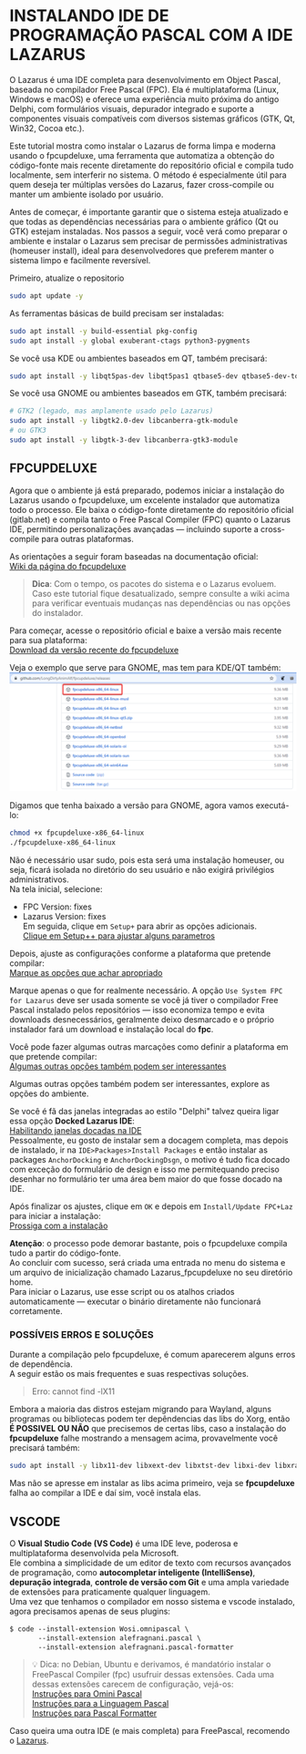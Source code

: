# INSTALANDO IDE DE PROGRAMAÇÃO PASCAL COM A IDE LAZARUS
O Lazarus é uma IDE completa para desenvolvimento em Object Pascal, baseada no compilador Free Pascal (FPC).
Ela é multiplataforma (Linux, Windows e macOS) e oferece uma experiência muito próxima do antigo Delphi, com formulários visuais, depurador integrado e suporte a componentes visuais compatíveis com diversos sistemas gráficos (GTK, Qt, Win32, Cocoa etc.).   

Este tutorial mostra como instalar o Lazarus de forma limpa e moderna usando o fpcupdeluxe, uma ferramenta que automatiza a obtenção do código-fonte mais recente diretamente do repositório oficial e compila tudo localmente, sem interferir no sistema. O método é especialmente útil para quem deseja ter múltiplas versões do Lazarus, fazer cross-compile ou manter um ambiente isolado por usuário.   

Antes de começar, é importante garantir que o sistema esteja atualizado e que todas as dependências necessárias para o ambiente gráfico (Qt ou GTK) estejam instaladas. Nos passos a seguir, você verá como preparar o ambiente e instalar o Lazarus sem precisar de permissões administrativas (homeuser install), ideal para desenvolvedores que preferem manter o sistema limpo e facilmente reversível.   

Primeiro, atualize o repositorio
```bash
sudo apt update -y
```

As ferramentas básicas de build precisam ser instaladas:
```bash
sudo apt install -y build-essential pkg-config
sudo apt install -y global exuberant-ctags python3-pygments
```

Se você usa KDE ou ambientes baseados em QT, também precisará:
```bash
sudo apt install -y libqt5pas-dev libqt5pas1 qtbase5-dev qtbase5-dev-tools libqt5x11extras5-dev
```

Se você usa GNOME ou ambientes baseados em GTK, também precisará:
```bash
# GTK2 (legado, mas amplamente usado pelo Lazarus)
sudo apt install -y libgtk2.0-dev libcanberra-gtk-module 
# ou GTK3
sudo apt install -y libgtk-3-dev libcanberra-gtk3-module
```

## FPCUPDELUXE
Agora que o ambiente já está preparado, podemos iniciar a instalação do Lazarus usando o fpcupdeluxe, um excelente instalador que automatiza todo o processo.
Ele baixa o código-fonte diretamente do repositório oficial (gitlab.net) e compila tanto o Free Pascal Compiler (FPC) quanto o Lazarus IDE, permitindo personalizações avançadas — incluindo suporte a cross-compile para outras plataformas.   

As orientações a seguir foram baseadas na documentação oficial:   
[Wiki da página do fpcupdeluxe](https://wiki.lazarus.freepascal.org/fpcupdeluxe)  

>**Dica**: Com o tempo, os pacotes do sistema e o Lazarus evoluem. Caso este tutorial fique desatualizado, sempre consulte a wiki acima para verificar eventuais mudanças nas dependências ou nas opções do instalador.


Para começar, acesse o repositório oficial e baixe a versão mais recente para sua plataforma:   
[Download da versão recente do fpcupdeluxe](https://github.com/newpascal/fpcupdeluxe/releases/latest)   

Veja o exemplo que serve para GNOME, mas tem para KDE/QT também:    
![Baixando o fpcupdeluxe](../img/instalacao_linux_fpcupdeluge1.png)  

Digamos que tenha baixado a versão para GNOME, agora vamos executá-lo:   
```bash
chmod +x fpcupdeluxe-x86_64-linux
./fpcupdeluxe-x86_64-linux
```
Não é necessário usar sudo, pois esta será uma instalação homeuser, ou seja, ficará isolada no diretório do seu usuário e não exigirá privilégios administrativos.    
Na tela inicial, selecione:   
* FPC Version: fixes   
* Lazarus Version: fixes   
Em seguida, clique em `Setup+` para abrir as opções adicionais.    
[Clique em Setup++ para ajustar alguns parametros](../img/instalacao_linux_fpcupdeluge2.png)

Depois, ajuste as configurações conforme a plataforma que pretende compilar:   
[Marque as opções que achar apropriado](../img/instalacao_linux_instalador1.png)     

Marque apenas o que for realmente necessário. A opção `Use System FPC for Lazarus` deve ser usada somente se você já tiver o compilador Free Pascal instalado pelos repositórios — isso economiza tempo e evita downloads desnecessários, geralmente deixo desmarcado e o próprio instalador fará um download e instalação local do **fpc**.  

Você pode fazer algumas outras marcações como definir a plataforma em que pretende compilar:    
[Algumas outras opções também podem ser interessantes](../img/instalacao_linux_fpcupdeluge3.png)  

Algumas outras opções também podem ser interessantes, explore as opções do ambiente.  

Se você é fã das janelas integradas ao estilo "Delphi" talvez queira ligar essa opção **Docked Lazarus IDE**:    
[Habilitando janelas docadas na IDE](instalacao_linux_fpcupdeluge5.png)   
Pessoalmente, eu gosto de instalar sem a docagem completa, mas depois de instalado, ir na `IDE>Packages>Install Packages` e então instalar as packages `AnchorDocking` e `AnchorDockingDsgn`, o motivo é tudo fica docado com exceção do formulário de design e isso me permitequando preciso desenhar no formulário ter uma área bem maior do que fosse docado na IDE.  

Após finalizar os ajustes, clique em `OK` e depois em `Install/Update FPC+Laz` para iniciar a instalação:     
[Prossiga com a instalação](instalacao_linux_fpcupdeluge4.png)     


**Atenção**: o processo pode demorar bastante, pois o fpcupdeluxe compila tudo a partir do código-fonte.  
Ao concluir com sucesso, será criada uma entrada no menu do sistema e um arquivo de inicialização chamado Lazarus_fpcupdeluxe no seu diretório home.  
Para iniciar o Lazarus, use esse script ou os atalhos criados automaticamente — executar o binário diretamente não funcionará corretamente.   


### POSSÍVEIS ERROS E SOLUÇÕES
Durante a compilação pelo fpcupdeluxe, é comum aparecerem alguns erros de dependência.    
A seguir estão os mais frequentes e suas respectivas soluções.   
  
>Erro: cannot find -lX11

 
Embora a maioria das distros estejam migrando para Wayland, alguns programas ou bibliotecas podem ter depêndencias das libs do Xorg, então **É POSSIVEL OU NÃO** que precisemos de certas libs, caso a instalação do **fpcupdeluxe** falhe mostrando a mensagem acima, provavelmente você precisará também:    
```bash
sudo apt install -y libx11-dev libxext-dev libxtst-dev libxi-dev libxrandr-dev libxinerama-dev libxrender-dev libxt-dev
```
Mas não se apresse em instalar as libs acima primeiro, veja se **fpcupdeluxe** falha ao compilar a IDE e daí sim, você instala elas.   

## VSCODE 
O **Visual Studio Code (VS Code)** é uma IDE leve, poderosa e multiplataforma desenvolvida pela Microsoft.  
Ele combina a simplicidade de um editor de texto com recursos avançados de programação, como **autocompletar inteligente (IntelliSense)**, **depuração integrada**, **controle de versão com Git** e uma ampla variedade de extensões para praticamente qualquer linguagem.  
Uma vez que tenhamos o compilador em nosso sistema e vscode instalado, agora precisamos apenas de seus plugins:    

```
$ code --install-extension Wosi.omnipascal \
       --install-extension alefragnani.pascal \
       --install-extension alefragnani.pascal-formatter
```
> 💡 Dica: no Debian, Ubuntu e derivamos, é mandatório instalar o FreePascal Compiler (fpc) usufruir dessas extensões. Cada uma dessas extensões carecem de configuração, vejá-os:  
> [Instruções para Omini Pascal](https://www.omnipascal.com)     
> [Instruções para a Linguagem Pascal](https://github.com/alefragnani/vscode-language-pascal)     
> [Instruções para Pascal Formatter](https://github.com/alefragnani/vscode-pascal-formatter)     

Caso queira uma outra IDE (e mais completa) para FreePascal, recomendo o [Lazarus](https://lazarus-ide.org).  
